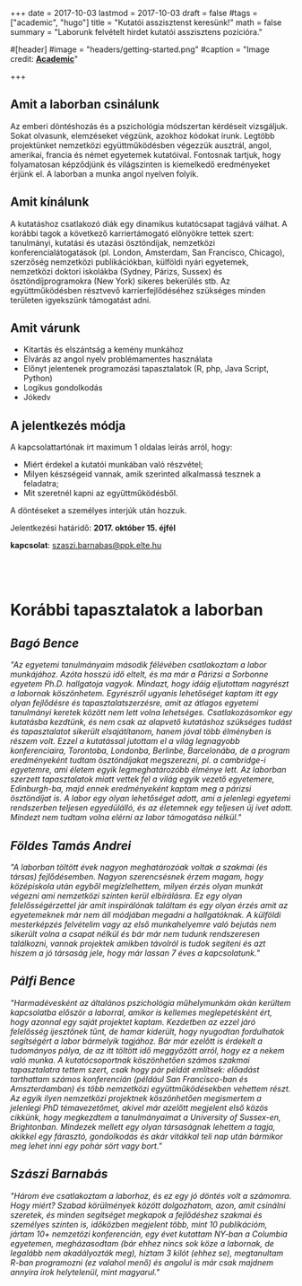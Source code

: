 +++
date = 2017-10-03
lastmod = 2017-10-03
draft = false
#tags = ["academic", "hugo"]
title = "Kutatói asszisztenst keresünk!"
math = false
summary = "Laborunk felvételt hirdet kutatói asszisztens pozícióra."

#[header]
#image = "headers/getting-started.png"
#caption = "Image credit: [**Academic**](https://github.com/gcushen/hugo-academic/)"

+++

## __Amit a laborban csinálunk__
Az emberi döntéshozás és a pszichológia módszertan kérdéseit vizsgáljuk. Sokat olvasunk, elemzéseket végzünk, azokhoz kódokat írunk. Legtöbb projektünket nemzetközi együttműködésben végezzük ausztrál, angol, amerikai, francia és német egyetemek kutatóival. Fontosnak tartjuk, hogy folyamatosan képződjünk és világszinten is kiemelkedő eredményeket érjünk el. A laborban a munka angol nyelven folyik.
## __Amit kínálunk__
A kutatáshoz csatlakozó diák egy dinamikus kutatócsapat tagjává válhat. A korábbi tagok a következő karriertámogató előnyökre tettek szert: tanulmányi, kutatási és utazási ösztöndíjak, nemzetközi konferencialátogatások (pl. London, Amsterdam, San Francisco, Chicago), szerzőség nemzetközi publikációkban, külföldi nyári egyetemek, nemzetközi doktori iskolákba (Sydney, Párizs, Sussex) és ösztöndíjprogramokra (New York) sikeres bekerülés stb. Az együttműködésben résztvevő karrierfejlődéséhez szükséges minden területen igyekszünk támogatást adni.
## __Amit várunk__
- Kitartás és elszántság a kemény munkához
- Elvárás az angol nyelv problémamentes használata
- Előnyt jelentenek programozási tapasztalatok (R, php, Java Script, Python)
- Logikus gondolkodás
- Jókedv
## __A jelentkezés módja__
A kapcsolattartónak írt maximum 1 oldalas leírás arról, hogy:

- Miért érdekel a kutatói munkában való részvétel; 
- Milyen készségeid vannak, amik szerinted alkalmassá tesznek a feladatra; 
- Mit szeretnél kapni az együttműködésből.

A döntéseket a személyes interjúk után hozzuk.

Jelentkezési határidő: __2017. október 15. éjfél__

__kapcsolat__: szaszi.barnabas@ppk.elte.hu
<br><br>
<br><br>
# Korábbi tapasztalatok a laborban

## _Bagó Bence_
_"Az egyetemi tanulmányaim második félévében csatlakoztam a labor munkájához. Azóta hosszú idő eltelt, és ma már a Párizsi a Sorbonne egyetem Ph.D. hallgatoja vagyok. Mindazt, hogy idáig eljutottam nagyrészt a labornak köszönhetem. Egyrészről ugyanis lehetőséget kaptam itt egy olyan fejlődésre és tapasztalatszerzésre, amit az átlagos egyetemi tanulmányi keretek között nem lett volna lehetséges. Csatlakozásomkor egy kutatásba kezdtünk, és nem csak az alapvető kutatáshoz szükséges tudást és tapasztalatot sikerült elsajátítanom, hanem jóval több élményben is részem volt. Ezzel a kutatással jutottam el a világ legnagyobb konferenciaira, Torontoba, Londonba, Berlinbe, Barcelonába, de a program eredményeként tudtam ösztöndíjakat megszerezni, pl. a cambridge-i egyetemre, ami életem egyik legmeghatározóbb élménye lett. Az laborban szerzett tapasztalatok miatt vettek fel a világ egyik vezető egyetemere, Edinburgh-ba, majd ennek eredményeként kaptam meg a párizsi ösztöndíjat is. A labor egy olyan lehetőséget adott, ami a jelenlegi egyetemi rendszerben teljesen egyedülálló, és az életemnek egy teljesen új ívet adott. Mindezt nem tudtam volna elérni az labor támogatása nélkül."_

## _Földes Tamás Andrei_
_"A laborban töltött évek nagyon meghatározóak voltak a szakmai (és társas) fejlődésemben. Nagyon szerencsésnek érzem magam, hogy középiskola után egyből megízlelhettem, milyen érzés olyan munkát végezni ami nemzetközi szinten kerül elbírálásra. Ez egy olyan felelősségérzettel jár amit inspirálónak találtam és egy olyan érzés amit az egyetemeknek már nem áll módjában megadni a hallgatóknak. A külföldi mesterképzés felvételim vagy az első munkahelyemre való bejutás nem sikerült volna a csapat nélkül és bár már nem tudunk rendszeresen találkozni, vannak projektek amikben távolról is tudok segíteni és azt hiszem a jó társaság jele, hogy  már lassan 7 éves a kapcsolatunk."_

## _Pálfi Bence_
_"Harmadévesként az általános pszichológia műhelymunkám okán kerültem kapcsolatba először a laborral, amikor is kellemes meglepetésként ért, hogy azonnal egy saját projektet kaptam. Kezdetben az ezzel járó felelősség ijesztőnek tűnt, de hamar kiderült, hogy nyugodtan fordulhatok segítségért a labor bármelyik tagjához. Bár már ezelőtt is érdekelt a tudományos pálya, de az itt töltött idő meggyőzött arról, hogy ez a nekem való munka. A kutatócsoportnak köszönhetően számos szakmai tapasztalatra tettem szert, csak hogy pár példát említsek: előadást tarthattam számos konferencián (például San Francisco-ban és Amszterdamban) és több nemzetközi együttműködésekben vehettem részt. Az egyik ilyen nemzetközi projektnek köszönhetően megismertem a jelenlegi PhD témavezetőmet, akivel már azelőtt megjelent első közös cikkünk, hogy megkezdtem a tanulmányaimat a University of Sussex-en, Brightonban. Mindezek mellett egy olyan társaságnak lehettem a tagja, akikkel egy fárasztó, gondolkodás és akár vitákkal teli nap után bármikor meg lehet inni egy pohár sört vagy bort."_

## _Szászi Barnabás_
_"Három éve csatlakoztam a laborhoz, és ez egy jó döntés volt a számomra. Hogy miért? Szabad körülmények között dolgozhatom, azon, amit csinálni szeretek, és minden segítséget megkapok a fejlődéshez szakmai és személyes szinten is, időközben megjelent több, mint 10 publikációm, jártam 10+ nemzetözi konferencián, egy évet kutattam NY-ban a Columbia egyetemen, megházasodtam (bár ehhez nincs sok köze a labornak, de legalább nem akadályozták meg), híztam 3 kilót (ehhez se), megtanultam R-ban programozni (ez valahol menő) és angolul is már csak majdnem annyira írok helytelenül, mint magyarul."_




